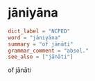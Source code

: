 # jāniyāna

``` toml
dict_label = "NCPED"
word = "jāniyāna"
summary = "of jānāti"
grammar_comment = "absol."
see_also = ["jānāti"]
```

of jānāti

